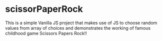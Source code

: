 # scissorPaperRock

This is a simple Vanilla JS project that makes use of JS to choose random values from array of choices and demonstrates the working of famous childhood game 
Scissors Papers Rock!!
